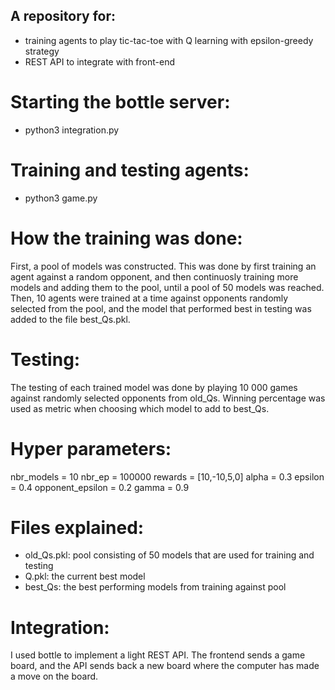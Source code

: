 ## A repository for:

- training agents to play tic-tac-toe with Q learning with epsilon-greedy strategy
- REST API to integrate with front-end

# Starting the bottle server:

- python3 integration.py

# Training and testing agents:

- python3 game.py

# How the training was done:

First, a pool of models was constructed. This was done by first training an agent against
a random opponent, and then continuosly training more models and adding them to the pool, until a pool of 50 models was reached. Then, 10 agents were trained at a time against opponents randomly selected from the pool, and the model that performed best in testing was added to the file best_Qs.pkl.

# Testing:

The testing of each trained model was done by playing 10 000 games against randomly selected opponents from old_Qs. Winning percentage was used as metric when choosing which model to add to best_Qs.

# Hyper parameters:

nbr_models = 10
nbr_ep = 100000
rewards = [10,-10,5,0]
alpha = 0.3
epsilon = 0.4
opponent_epsilon = 0.2
gamma = 0.9

# Files explained:

- old_Qs.pkl: pool consisting of 50 models that are used for training and testing
- Q.pkl: the current best model
- best_Qs: the best performing models from training against pool

# Integration:

I used bottle to implement a light REST API. The frontend sends a game board, and the API sends back a new board where the computer has made a move on the board.

